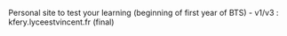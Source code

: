 Personal site to test your learning (beginning of first year of BTS) - v1/v3 : kfery.lyceestvincent.fr (final)
